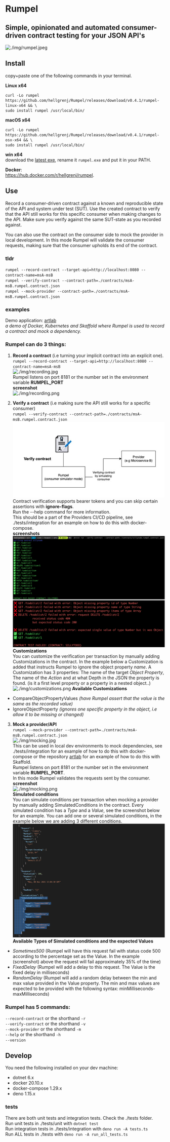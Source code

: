 # Rumpel
## Simple, opinionated and automated consumer-driven contract testing for your JSON API's


![./img/rumpel.jpeg](./img/rumpel.jpeg)

## Install  

copy+paste one of the following commands in your terminal.

**Linux x64**
```
curl -Lo rumpel https://github.com/hellgrenj/Rumpel/releases/download/v0.4.1/rumpel-linux-x64 && \
sudo install rumpel /usr/local/bin/
```

**macOS x64**
```
curl -Lo rumpel https://github.com/hellgrenj/Rumpel/releases/download/v0.4.1/rumpel-osx-x64 && \
sudo install rumpel /usr/local/bin/
```
**win x64**  
download the [latest exe](https://github.com/hellgrenj/Rumpel/releases/download/v0.4.1rumpel-win-x64.exe), rename it ``rumpel.exe`` and put it in your PATH. 

**Docker**:   
https://hub.docker.com/r/hellgrenj/rumpel.  


## Use


Record a consumer-driven contract against a known and reproducible state of the API and system under test (SUT). Use the created contract to verify that the API still works for this specific consumer when making changes to the API. Make sure you verify against the same SUT-state as you recorded against.  

You can also use the contract on the consumer side to mock the provider in local development. In this mode Rumpel will validate the consumer requests, making sure that the consumer upholds its end of the contract.  


### tldr
``rumpel --record-contract --target-api=http://localhost:8080 --contract-name=msA-msB``  
``rumpel --verify-contract --contract-path=./contracts/msA-msB.rumpel.contract.json``  
``rumpel --mock-provider --contract-path=./contracts/msA-msB.rumpel.contract.json``  

### examples
Demo application: [artlab](https://github.com/hellgrenj/artlab)  
*a demo of Docker, Kubernetes and Skaffold where Rumpel is used to record a contract and mock a dependency.*

### Rumpel can do **3** things:     
 1. **Record a contract** (i.e turning your implicit contract into an explicit one).   
``rumpel --record-contract --target-api=http://localhost:8080 --contract-name=msA-msB``  
![./img/recording.jpg](./img/recording.jpg)   
Rumpel listens on port 8181 or the number set in the environment variable **RUMPEL_PORT**   
**screenshot**   
![./img/recording.png](./img/recording.png)  

2. **Verify a contract** (i.e making sure the API still works for a specific consumer)   
``rumpel --verify-contract --contract-path=./contracts/msA-msB.rumpel.contract.json``  
![./img/verifying.jpg](./img/verifying.jpg)     
Contract verification supports bearer tokens and you can skip certain assertions with   **ignore-flags**.     
Run the --help command for more information.   
This should be a part of the Providers CI/CD pipeline, see ./tests/integration for an example on how to do this with docker-compose.  
**screenshots**  
![./img/successfulVerification.png](./img/successfulVerification.png)  
![./img/failedVerification.png](./img/failedVerification.png)   
**Customizations**  
You can customize the verification per transaction by manually adding Customizations in the contract. In the example below a Customization is added that instructs Rumpel to ignore the object property *name*. A Customization has 3 properties: The name of the target *Object Property*, The name of the *Action* and at what Depth in the JSON the property is found. (is it a first level property or a property in a nested object..)
![./img/customizations.png](./img/customizations.png) 
**Available Customizations**  
- CompareObjectPropertyValues *(have Rumpel assert that the value is the same as the recorded value)*  
- IgnoreObjectProperty *(ignores one specific property in the object, i.e allow it to be missing or changed)*  


3. **Mock a provider/API**  
``rumpel --mock-provider --contract-path=./contracts/msA-msB.rumpel.contract.json``   
![./img/mocking.jpg](./img/mocking.jpg)  
This can be used in local dev environments to mock dependencies, see ./tests/integration for an example of how to do this with docker-compose or the repository [artlab](https://github.com/hellgrenj/artlab) for an example of how to do this with Skaffold.   
Rumpel listens on port 8181 or the number set in the environment variable **RUMPEL_PORT**.    
In this mode Rumpel validates the requests sent by the consumer.  
**screenshot**  
![./img/mocking.png](./img/mocking.png)  
**Simulated conditions**  
You can simulate conditions per transaction when mocking a provider by manually adding SimulatedConditions in the contract. Every simulated condition has a *Type* and a *Value*, see the screenshot below for an example. You can add one or several simulated conditions, in the example below we are adding 3 different conditions.  
![./img/simulatedConditions.png](./img/simulatedConditions.png)  
**Available Types of Simulated conditions and the expected Values**  
* *Sometimes500* (Rumpel will have this request fail with status code 500 according to the percentage set as the Value. In the example (screenshot) above the request will fail approximately 35% of the time)  
* *FixedDelay* (Rumpel will add a delay to this request. The Value is the fixed delay in milliseconds)  
* *RandomDelay* (Rumpel will add a random delay between the min and max value provided in the Value property. The min and max values are expected to be provided with the following syntax: minMilliseconds-maxMilliseconds)  
### Rumpel has 5 commands:

``--record-contract`` or the shorthand ``-r``  
``--verify-contract`` or the shorthand ``-v``  
``--mock-provider`` or the shorthand ``-m``  
``--help`` or the shorthand ``-h``  
``--version``   

## Develop 

You need the following installed on your dev machine:  
* dotnet 6.x
* docker 20.10.x
* docker-compose 1.29.x
* deno 1.15.x

### tests
There are both unit tests and integration tests. Check the ./tests folder.    
Run unit tests in ./tests/unit with ``dotnet test``   
Run integration tests in ./tests/integration with ``deno run -A tests.ts``   
Run ALL tests in ./tests with ``deno run -A run_all_tests.ts`` 



